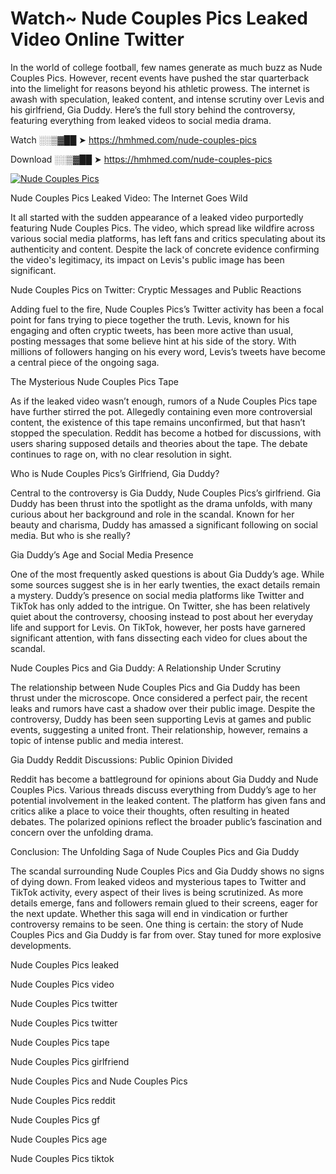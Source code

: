 # Watch~ Nude Couples Pics Leaked Video Online Twitter

In the world of college football, few names generate as much buzz as Nude Couples Pics. However, recent events have pushed the star quarterback into the limelight for reasons beyond his athletic prowess. The internet is awash with speculation, leaked content, and intense scrutiny over Levis and his girlfriend, Gia Duddy. Here’s the full story behind the controversy, featuring everything from leaked videos to social media drama.

Watch ░░▒▓██ ➤ https://hmhmed.com/nude-couples-pics

Download ░░▒▓██ ➤ https://hmhmed.com/nude-couples-pics

[![Nude Couples Pics](https://i.imgur.com/dJHk4Zq.gif)](https://hmhmed.com/nude-couples-pics)

Nude Couples Pics Leaked Video: The Internet Goes Wild

It all started with the sudden appearance of a leaked video purportedly featuring Nude Couples Pics. The video, which spread like wildfire across various social media platforms, has left fans and critics speculating about its authenticity and content. Despite the lack of concrete evidence confirming the video's legitimacy, its impact on Levis's public image has been significant.

Nude Couples Pics on Twitter: Cryptic Messages and Public Reactions

Adding fuel to the fire, Nude Couples Pics’s Twitter activity has been a focal point for fans trying to piece together the truth. Levis, known for his engaging and often cryptic tweets, has been more active than usual, posting messages that some believe hint at his side of the story. With millions of followers hanging on his every word, Levis’s tweets have become a central piece of the ongoing saga.

The Mysterious Nude Couples Pics Tape

As if the leaked video wasn’t enough, rumors of a Nude Couples Pics tape have further stirred the pot. Allegedly containing even more controversial content, the existence of this tape remains unconfirmed, but that hasn’t stopped the speculation. Reddit has become a hotbed for discussions, with users sharing supposed details and theories about the tape. The debate continues to rage on, with no clear resolution in sight.

Who is Nude Couples Pics’s Girlfriend, Gia Duddy?

Central to the controversy is Gia Duddy, Nude Couples Pics’s girlfriend. Gia Duddy has been thrust into the spotlight as the drama unfolds, with many curious about her background and role in the scandal. Known for her beauty and charisma, Duddy has amassed a significant following on social media. But who is she really?

Gia Duddy’s Age and Social Media Presence

One of the most frequently asked questions is about Gia Duddy’s age. While some sources suggest she is in her early twenties, the exact details remain a mystery. Duddy’s presence on social media platforms like Twitter and TikTok has only added to the intrigue. On Twitter, she has been relatively quiet about the controversy, choosing instead to post about her everyday life and support for Levis. On TikTok, however, her posts have garnered significant attention, with fans dissecting each video for clues about the scandal.

Nude Couples Pics and Gia Duddy: A Relationship Under Scrutiny

The relationship between Nude Couples Pics and Gia Duddy has been thrust under the microscope. Once considered a perfect pair, the recent leaks and rumors have cast a shadow over their public image. Despite the controversy, Duddy has been seen supporting Levis at games and public events, suggesting a united front. Their relationship, however, remains a topic of intense public and media interest.

Gia Duddy Reddit Discussions: Public Opinion Divided

Reddit has become a battleground for opinions about Gia Duddy and Nude Couples Pics. Various threads discuss everything from Duddy’s age to her potential involvement in the leaked content. The platform has given fans and critics alike a place to voice their thoughts, often resulting in heated debates. The polarized opinions reflect the broader public’s fascination and concern over the unfolding drama.

Conclusion: The Unfolding Saga of Nude Couples Pics and Gia Duddy

The scandal surrounding Nude Couples Pics and Gia Duddy shows no signs of dying down. From leaked videos and mysterious tapes to Twitter and TikTok activity, every aspect of their lives is being scrutinized. As more details emerge, fans and followers remain glued to their screens, eager for the next update. Whether this saga will end in vindication or further controversy remains to be seen. One thing is certain: the story of Nude Couples Pics and Gia Duddy is far from over. Stay tuned for more explosive developments.

Nude Couples Pics leaked

Nude Couples Pics video

Nude Couples Pics twitter

Nude Couples Pics twitter

Nude Couples Pics tape

Nude Couples Pics girlfriend

Nude Couples Pics and Nude Couples Pics

Nude Couples Pics reddit

Nude Couples Pics gf

Nude Couples Pics age

Nude Couples Pics tiktok